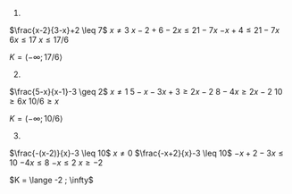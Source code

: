 1.
$\frac{x-2}{3-x}+2 \leq 7$
$x \ne 3$
$x-2 + 6 - 2x \leq 21 - 7x$
$-x + 4 \leq 21 - 7x$
$6x \leq 17$
$x \leq 17/6$

$K = (-\infty ; 17/6 \rangle$


2. 
$\frac{5-x}{x-1}-3 \geq 2$
$x \ne 1$
$5-x-3x + 3 \geq 2x-2$
$8 - 4x \geq 2x - 2$
$10\geq6x$
$10/6 \geq x$

$K = (-\infty; 10/6 \rangle$

3. 
$\frac{-(x-2)}{x}-3 \leq 10$
$x \ne 0$
$\frac{-x+2}{x}-3 \leq 10$
$-x+2-3x \leq 10$
$-4x \leq 8$
$-x \leq 2$
$x \geq-2$

$K = \lange -2 ; \infty$
